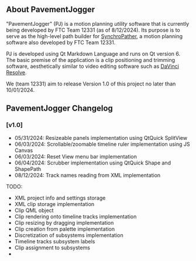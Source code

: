 ## About PavementJogger
"PavementJogger" (PJ) is a motion planning *utility* software that is currently being developed by FTC Team 12331 (as of 8/12/2024). Its purpose is to serve as the high-level path builder for [SynchroPather](https://github.com/KK201431873/SynchroPather), a motion planning software also developed by FTC Team 12331.

PJ is developed using Qt Markdown Language and runs on Qt version 6. The basic premise of the application is a clip positioning and trimming software, aesthetically similar to video editing software such as [DaVinci Resolve](https://www.blackmagicdesign.com/products/davinciresolve/edit).

We (team 12331) aim to release Version 1.0 of this project no later than 10/01/2024.


## PavementJogger Changelog

### [v1.0]
- 05/31/2024: Resizeable panels implementation using QtQuick SplitView
- 06/03/2024: Scrollable/zoomable timeline ruler implementation using JS Canvas
- 06/03/2024: Reset View menu bar implementation
- 06/04/2024: Scrubber implementation using QtQuick Shape and ShapePath
- 08/12/2024: Track names reading from XML implementation

TODO: 
- XML project info and settings storage
- XML clip storage implementation
- Clip QML object
- Clip rendering onto timeline tracks implementation
- Clip resizing by dragging implementation
- Clip creation from palette implementation
- Discretization of subsystems implementation
- Timeline tracks subsystem labels
- Clip assignment to subsystems
- 
